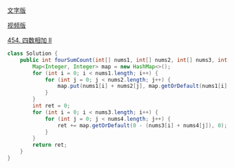 [文字版](https://programmercarl.com/0454.%E5%9B%9B%E6%95%B0%E7%9B%B8%E5%8A%A0II.html)

[视频版](https://www.bilibili.com/video/BV1Md4y1Q7Yh)

[454. 四数相加 II](https://leetcode.cn/problems/4sum-ii)

```Java
class Solution {
    public int fourSumCount(int[] nums1, int[] nums2, int[] nums3, int[] nums4) {
        Map<Integer, Integer> map = new HashMap<>();
        for (int i = 0; i < nums1.length; i++) {
            for (int j = 0; j < nums2.length; j++) {
                map.put(nums1[i] + nums2[j], map.getOrDefault(nums1[i] + nums2[j], 0) + 1);
            }
        }
        int ret = 0;
        for (int i = 0; i < nums3.length; i++) {
            for (int j = 0; j < nums4.length; j++) {
                ret += map.getOrDefault(0 - (nums3[i] + nums4[j]), 0);
            }
        }
        return ret;
    }
}
```